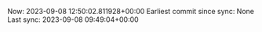 Now: 2023-09-08 12:50:02.811928+00:00 Earliest commit since sync: None Last sync: 2023-09-08 09:49:04+00:00
